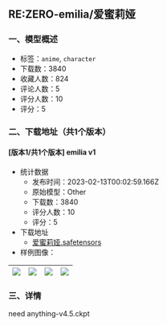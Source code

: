 ## RE:ZERO-emilia/爱蜜莉娅
### 一、模型概述

- 标签：`anime`, `character`
- 下载数：3840
- 收藏人数：824
- 评论人数：5
- 评分人数：10
- 评分：5

### 二、下载地址（共1个版本）

#### [版本1/共1个版本] emilia v1

- 统计数据
  - 发布时间：2023-02-13T00:02:59.166Z
  - 原始模型：Other
  - 下载数：3840
  - 评分人数：10
  - 评分：5
- 下载地址
  - [爱蜜莉娅.safetensors](https://civitai.com/api/download/models/9879)
- 样例图像：

| <img src="https://image.civitai.com/xG1nkqKTMzGDvpLrqFT7WA/f400525a-fd1d-41a2-ffa9-6ec92e343700/width=450/96122.jpeg" /> | <img src="https://image.civitai.com/xG1nkqKTMzGDvpLrqFT7WA/565d5b78-26f1-432f-4996-840d4726fc00/width=450/96115.jpeg" /> | <img src="https://image.civitai.com/xG1nkqKTMzGDvpLrqFT7WA/b96db9e2-1fed-450d-a592-7f1cb737f200/width=450/96121.jpeg" /> | <img src="https://image.civitai.com/xG1nkqKTMzGDvpLrqFT7WA/31ddfbda-bfaf-4c8a-6f75-953837393200/width=450/96120.jpeg" /> |
| ---- | ---- | ---- | ---- |


### 三、详情
<p>need anything-v4.5.ckpt</p>